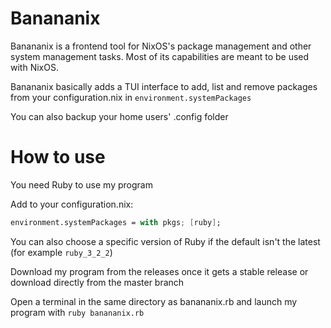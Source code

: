 # Banananix
Banananix is a frontend tool for NixOS's package management and other system management tasks. Most of its capabilities are meant to be used with NixOS.

Banananix basically adds a TUI interface to add, list and remove packages from your configuration.nix in `environment.systemPackages`

You can also backup your home users' .config folder

# How to use

You need Ruby to use my program

Add to your configuration.nix:
```nix
environment.systemPackages = with pkgs; [ruby];
```
You can also choose a specific version of Ruby if the default isn't the latest (for example `ruby_3_2_2`)

Download my program from the releases once it gets a stable release or download directly from the master branch

Open a terminal in the same directory as banananix.rb and launch my program with `ruby banananix.rb`
